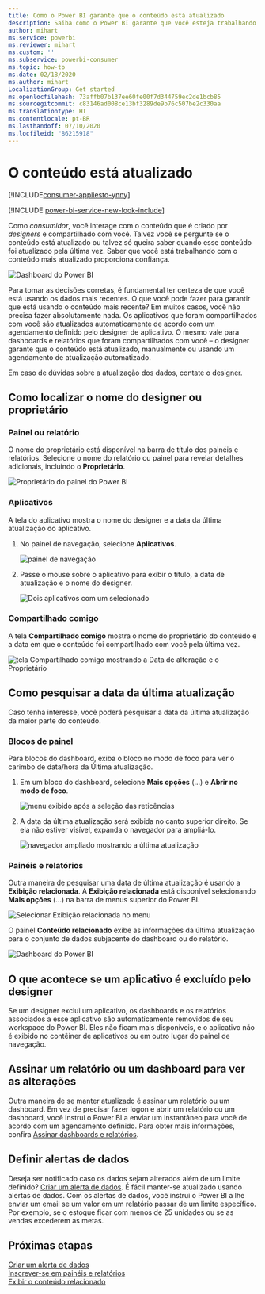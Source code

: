 ```yaml
---
title: Como o Power BI garante que o conteúdo está atualizado
description: Saiba como o Power BI garante que você esteja trabalhando com a última versão dos dados, do relatório, do dashboard e do aplicativo.
author: mihart
ms.service: powerbi
ms.reviewer: mihart
ms.custom: ''
ms.subservice: powerbi-consumer
ms.topic: how-to
ms.date: 02/18/2020
ms.author: mihart
LocalizationGroup: Get started
ms.openlocfilehash: 73affb07b137ee60fe00f7d344759ec2de1bcb85
ms.sourcegitcommit: c83146ad008ce13bf3289de9b76c507be2c330aa
ms.translationtype: HT
ms.contentlocale: pt-BR
ms.lasthandoff: 07/10/2020
ms.locfileid: "86215918"
---
```

# <a name="your-content-is-up-to-date"></a>O conteúdo está atualizado

[!INCLUDE[consumer-appliesto-ynny](../includes/consumer-appliesto-ynny.md)]

[!INCLUDE [power-bi-service-new-look-include](../includes/power-bi-service-new-look-include.md)]

Como *consumidor*, você interage com o conteúdo que é criado por *designers* e compartilhado com você. Talvez você se pergunte se o conteúdo está atualizado ou talvez só queira saber quando esse conteúdo foi atualizado pela última vez. Saber que você está trabalhando com o conteúdo mais atualizado proporciona confiança.  
 
![Dashboard do Power BI](media/end-user-fresh/power-bi-dashboards.png)


Para tomar as decisões corretas, é fundamental ter certeza de que você está usando os dados mais recentes. O que você pode fazer para garantir que está usando o conteúdo mais recente? Em muitos casos, você não precisa fazer absolutamente nada. Os aplicativos que foram compartilhados com você são atualizados automaticamente de acordo com um agendamento definido pelo designer de aplicativo. O mesmo vale para dashboards e relatórios que foram compartilhados com você – o designer garante que o conteúdo está atualizado, manualmente ou usando um agendamento de atualização automatizado.  

Em caso de dúvidas sobre a atualização dos dados, contate o designer.

## <a name="how-to-locate-the-name-of-the-designer-or-owner"></a>Como localizar o nome do designer ou proprietário

### <a name="dashboard-or-report"></a>Painel ou relatório

O nome do proprietário está disponível na barra de título dos painéis e relatórios. Selecione o nome do relatório ou painel para revelar detalhes adicionais, incluindo o **Proprietário**.

![Proprietário do painel do Power BI](media/end-user-fresh/power-bi-owner.png)


### <a name="apps"></a>Aplicativos

A tela do aplicativo mostra o nome do designer e a data da última atualização do aplicativo.  

1. No painel de navegação, selecione **Aplicativos**.

    ![painel de navegação](media/end-user-fresh/power-bi-nav-app.png)



2. Passe o mouse sobre o aplicativo para exibir o título, a data de atualização e o nome do designer. 

    ![Dois aplicativos com um selecionado](media/end-user-fresh/power-bi-app.png)


### <a name="shared-with-me"></a>Compartilhado comigo
A tela **Compartilhado comigo** mostra o nome do proprietário do conteúdo e a data em que o conteúdo foi compartilhado com você pela última vez.

![tela Compartilhado comigo mostrando a Data de alteração e o Proprietário](media/end-user-fresh/power-bi-share.png) 


## <a name="how-to-look-up-the-last-refresh-date"></a>Como pesquisar a data da última atualização
Caso tenha interesse, você poderá pesquisar a data da última atualização da maior parte do conteúdo. 

### <a name="dashboard-tiles"></a>Blocos de painel
Para blocos do dashboard, exiba o bloco no modo de foco para ver o carimbo de data/hora da Última atualização.

1. Em um bloco do dashboard, selecione **Mais opções** (...) e **Abrir no modo de foco**.

    ![menu exibido após a seleção das reticências](media/end-user-fresh/power-bi-focus-mode.png)

2. A data da última atualização será exibida no canto superior direito. Se ela não estiver visível, expanda o navegador para ampliá-lo. 

    ![navegador ampliado mostrando a última atualização](media/end-user-fresh/power-bi-last-refresh2.png)

### <a name="dashboards-and-reports"></a>Painéis e relatórios
Outra maneira de pesquisar uma data de última atualização é usando a **Exibição relacionada**.  A **Exibição relacionada** está disponível selecionando **Mais opções** (...) na barra de menus superior do Power BI.

![Selecionar Exibição relacionada no menu](media/end-user-fresh/power-bi-view-related-dropdown.png)

O painel **Conteúdo relacionado** exibe as informações da última atualização para o conjunto de dados subjacente do dashboard ou do relatório.

![Dashboard do Power BI](media/end-user-fresh/power-bi-refresh.png)

## <a name="what-happens-if-an-app-is-deleted-by-the-designer"></a>O que acontece se um aplicativo é excluído pelo designer

Se um designer exclui um aplicativo, os dashboards e os relatórios associados a esse aplicativo são automaticamente removidos de seu workspace do Power BI. Eles não ficam mais disponíveis, e o aplicativo não é exibido no contêiner de aplicativos ou em outro lugar do painel de navegação.


## <a name="subscribe-to-see-changes"></a>Assinar um relatório ou um dashboard para ver as alterações
Outra maneira de se manter atualizado é assinar um relatório ou um dashboard. Em vez de precisar fazer logon e abrir um relatório ou um dashboard, você instrui o Power BI a enviar um instantâneo para você de acordo com um agendamento definido.  Para obter mais informações, confira [Assinar dashboards e relatórios](end-user-subscribe.md).

## <a name="set-data-alerts"></a>Definir alertas de dados
Deseja ser notificado caso os dados sejam alterados além de um limite definido? [Criar um alerta de dados](end-user-alerts.md).  É fácil manter-se atualizado usando alertas de dados. Com os alertas de dados, você instrui o Power BI a lhe enviar um email se um valor em um relatório passar de um limite específico.  Por exemplo, se o estoque ficar com menos de 25 unidades ou se as vendas excederem as metas.  

## <a name="next-steps"></a>Próximas etapas
[Criar um alerta de dados](end-user-alerts.md)    
[Inscrever-se em painéis e relatórios](end-user-subscribe.md)    
[Exibir o conteúdo relacionado](end-user-related.md)    
